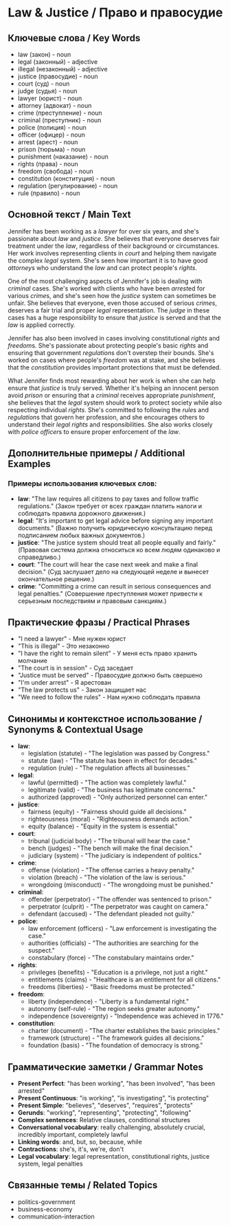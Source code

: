 # Law & Justice / Право и правосудие

## Ключевые слова / Key Words
- law (закон) - noun
- legal (законный) - adjective
- illegal (незаконный) - adjective
- justice (правосудие) - noun
- court (суд) - noun
- judge (судья) - noun
- lawyer (юрист) - noun
- attorney (адвокат) - noun
- crime (преступление) - noun
- criminal (преступник) - noun
- police (полиция) - noun
- officer (офицер) - noun
- arrest (арест) - noun
- prison (тюрьма) - noun
- punishment (наказание) - noun
- rights (права) - noun
- freedom (свобода) - noun
- constitution (конституция) - noun
- regulation (регулирование) - noun
- rule (правило) - noun

## Основной текст / Main Text

Jennifer has been working as a *lawyer* for over six years, and she's passionate about *law* and *justice*. She believes that everyone deserves fair treatment under the *law*, regardless of their background or circumstances. Her work involves representing clients in *court* and helping them navigate the complex *legal* system. She's seen how important it is to have good *attorney*s who understand the *law* and can protect people's *rights*.

One of the most challenging aspects of Jennifer's job is dealing with *criminal* cases. She's worked with clients who have been *arrest*ed for various *crime*s, and she's seen how the *justice* system can sometimes be unfair. She believes that everyone, even those accused of serious *crime*s, deserves a fair trial and proper *legal* representation. The *judge* in these cases has a huge responsibility to ensure that *justice* is served and that the *law* is applied correctly.

Jennifer has also been involved in cases involving constitutional *rights* and *freedom*s. She's passionate about protecting people's basic *rights* and ensuring that government *regulation*s don't overstep their bounds. She's worked on cases where people's *freedom* was at stake, and she believes that the *constitution* provides important protections that must be defended.

What Jennifer finds most rewarding about her work is when she can help ensure that *justice* is truly served. Whether it's helping an innocent person avoid *prison* or ensuring that a *criminal* receives appropriate *punishment*, she believes that the *legal* system should work to protect society while also respecting individual *rights*. She's committed to following the *rule*s and *regulation*s that govern her profession, and she encourages others to understand their *legal* *rights* and responsibilities. She also works closely with *police* *officer*s to ensure proper enforcement of the *law*.

## Дополнительные примеры / Additional Examples

### Примеры использования ключевых слов:
- **law**: "The law requires all citizens to pay taxes and follow traffic regulations." (Закон требует от всех граждан платить налоги и соблюдать правила дорожного движения.)
- **legal**: "It's important to get legal advice before signing any important documents." (Важно получить юридическую консультацию перед подписанием любых важных документов.)
- **justice**: "The justice system should treat all people equally and fairly." (Правовая система должна относиться ко всем людям одинаково и справедливо.)
- **court**: "The court will hear the case next week and make a final decision." (Суд заслушает дело на следующей неделе и вынесет окончательное решение.)
- **crime**: "Committing a crime can result in serious consequences and legal penalties." (Совершение преступления может привести к серьезным последствиям и правовым санкциям.)

## Практические фразы / Practical Phrases

- "I need a lawyer" - Мне нужен юрист
- "This is illegal" - Это незаконно
- "I have the right to remain silent" - У меня есть право хранить молчание
- "The court is in session" - Суд заседает
- "Justice must be served" - Правосудие должно быть свершено
- "I'm under arrest" - Я арестован
- "The law protects us" - Закон защищает нас
- "We need to follow the rules" - Нам нужно соблюдать правила

## Синонимы и контекстное использование / Synonyms & Contextual Usage

- **law**: 
  - legislation (statute) - "The legislation was passed by Congress."
  - statute (law) - "The statute has been in effect for decades."
  - regulation (rule) - "The regulation affects all businesses."
- **legal**: 
  - lawful (permitted) - "The action was completely lawful."
  - legitimate (valid) - "The business has legitimate concerns."
  - authorized (approved) - "Only authorized personnel can enter."
- **justice**: 
  - fairness (equity) - "Fairness should guide all decisions."
  - righteousness (moral) - "Righteousness demands action."
  - equity (balance) - "Equity in the system is essential."
- **court**: 
  - tribunal (judicial body) - "The tribunal will hear the case."
  - bench (judges) - "The bench will make the final decision."
  - judiciary (system) - "The judiciary is independent of politics."
- **crime**: 
  - offense (violation) - "The offense carries a heavy penalty."
  - violation (breach) - "The violation of the law is serious."
  - wrongdoing (misconduct) - "The wrongdoing must be punished."
- **criminal**: 
  - offender (perpetrator) - "The offender was sentenced to prison."
  - perpetrator (culprit) - "The perpetrator was caught on camera."
  - defendant (accused) - "The defendant pleaded not guilty."
- **police**: 
  - law enforcement (officers) - "Law enforcement is investigating the case."
  - authorities (officials) - "The authorities are searching for the suspect."
  - constabulary (force) - "The constabulary maintains order."
- **rights**: 
  - privileges (benefits) - "Education is a privilege, not just a right."
  - entitlements (claims) - "Healthcare is an entitlement for all citizens."
  - freedoms (liberties) - "Basic freedoms must be protected."
- **freedom**: 
  - liberty (independence) - "Liberty is a fundamental right."
  - autonomy (self-rule) - "The region seeks greater autonomy."
  - independence (sovereignty) - "Independence was achieved in 1776."
- **constitution**: 
  - charter (document) - "The charter establishes the basic principles."
  - framework (structure) - "The framework guides all decisions."
  - foundation (basis) - "The foundation of democracy is strong."

## Грамматические заметки / Grammar Notes

- **Present Perfect**: "has been working", "has been involved", "has been arrested"
- **Present Continuous**: "is working", "is investigating", "is protecting"
- **Present Simple**: "believes", "deserves", "requires", "protects"
- **Gerunds**: "working", "representing", "protecting", "following"
- **Complex sentences**: Relative clauses, conditional structures
- **Conversational vocabulary**: really challenging, absolutely crucial, incredibly important, completely lawful
- **Linking words**: and, but, so, because, while
- **Contractions**: she's, it's, we're, don't
- **Legal vocabulary**: legal representation, constitutional rights, justice system, legal penalties

## Связанные темы / Related Topics

- politics-government
- business-economy
- communication-interaction

